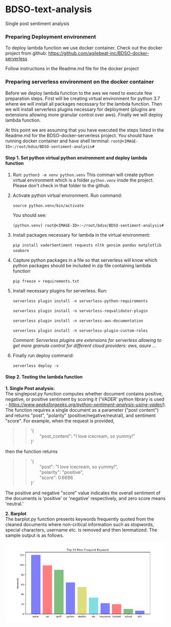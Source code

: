 # BDSO-text-analysis
Single post sentiment analysis


### Preparing Deployment environment

To deploy lambda function we use docker container. Check out the docker
project from github: https://github.com/agilebeat-inc/BDSO-docker-serverless

Follow instructions in the Readme.md file for the docker project

### Preparing serverless environment on the docker container

Before we deploy lambda function to the aws we need to execute few preparation
steps. First will be creating virtual environment for python 3.7 where we will
install all packages necessary for the lambda function. Then we will install
serverless plugins necessary for deployment (plugins are extensions allowing more granular
control over aws). Finally we will deploy lambda function.

At this point we are assuming that you have executed the steps listed in the
Readme.md for the BDSO-docker-serverless project. You should have running
docker container and have shell terminal: `root@<IMAGE-ID>:/root/bdso/BDSO-sentiment-analysis#`

#### Step 1. Set python virtual python environment and deploy lambda function

1. Run: `python3 -m venv python.venv`
   This comman will create python virtual environment which is a folder `python.venv`
   insde the project. Please don't check in that folder to the github.

2. Activate python virtual environment. Run command:

   `source python.venv/bin/activate`

   You should see:

   `(python.venv) root@<IMAGE-ID>:~/root/bdso/BDSO-sentiment-analysis#`

3. Install packages necessary for lambda in the virtual environment:

   `pip install vaderSentiment requests nltk gensim pandas matplotlib seaborn`


4. Capture python packages in a file so that serverless will know which
   python packages should be included in zip file containing lambda function

   `pip freeze > requirements.txt`

5. Install necessary plugins for serverless. Run:

   `serverless plugin install -n serverless-python-requirements`

   `serverless plugin install -n serverless-reqvalidator-plugin`

   `serverless plugin install -n serverless-aws-documentation`

   `serverless plugin install -n serverless-plugin-custom-roles`

   *Comment: Serverless plugins are extensions for serverless allowing to get more granula
   control for different cloud providers: aws, asure ...*

6. Finally run deploy command:

   `serverless deploy -v`


#### Step 2. Testing the lambda function

**1. Single Post analysis:**  
The singlepost.py function computes whether document contains positive, negative, or positive sentiment 
by scoring it ('VADER' python library is used - *https://www.geeksforgeeks.org/python-sentiment-analysis-using-vader/*).  
The function requires a single document as a parameter ("post content") and returns 
"post", "polarity" (positive/negative/neutral), and sentiment "score".
For example, when the request is provided,     
 >> '{  
&nbsp;&nbsp;&nbsp;&nbsp;&nbsp;&nbsp; "post_content": "I love icecream, so yummy!"  
  }'

then the function returns  
>>  '{  
 &nbsp;&nbsp;&nbsp;&nbsp;&nbsp;&nbsp;    "post": "I love icecream, so yummy!",  
 &nbsp;&nbsp;&nbsp;&nbsp;&nbsp;&nbsp;    "polarity": "positive",  
&nbsp;&nbsp;&nbsp;&nbsp;&nbsp;&nbsp;     "score": 0.6696  
  }'  
> 
 The positive and negative "score" value indicates the overall sentiment of 
 the documents is 'positive' or 'negative' respectively, and zero score means 'neutral.'

**2. Barplot**  
The barplot.py function presents keywords frequently quoted from the cleaned documents where 
non-critical information such as stopwords, special characters, username etc. is removed and then lemmatized.
The sample output is as follows. 

![image info](barplot.png)